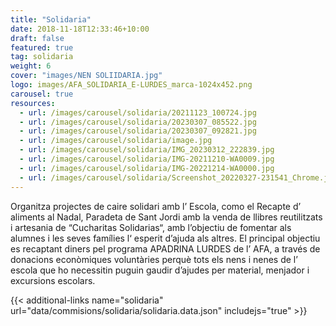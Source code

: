 ```yaml
---
title: "Solidaria"
date: 2018-11-18T12:33:46+10:00
draft: false
featured: true
tag: solidaria
weight: 6
cover: "images/NEN SOLIIDARIA.jpg"
logo: images/AFA_SOLIDARIA_E-LURDES_marca-1024x452.png
carousel: true
resources:
  - url: /images/carousel/solidaria/20211123_100724.jpg
  - url: /images/carousel/solidaria/20230307_085522.jpg
  - url: /images/carousel/solidaria/20230307_092821.jpg
  - url: /images/carousel/solidaria/image.jpg
  - url: /images/carousel/solidaria/IMG_20230312_222839.jpg
  - url: /images/carousel/solidaria/IMG-20211210-WA0009.jpg
  - url: /images/carousel/solidaria/IMG-20221214-WA0000.jpg
  - url: /images/carousel/solidaria/Screenshot_20220327-231541_Chrome.jpg
---
```


Organitza projectes de caire solidari amb l’ Escola, como el Recapte d’ aliments al Nadal,
Paradeta de Sant Jordi amb la venda de llibres reutilitzats i artesania de “Cucharitas Solidarias“, amb l’objectiu de fomentar als alumnes i les seves famílies l‘ esperit d’ajuda als altres. El principal objectiu es recaptant diners pel programa APADRINA LURDES de l’ AFA, a través de donacions econòmiques voluntàries perquè tots els nens i nenes de l’ escola que ho necessitin puguin gaudir d’ajudes per material, menjador i excursions escolars.


{{< additional-links name="solidaria" url="data/commisions/solidaria/solidaria.data.json" includejs="true" >}}
